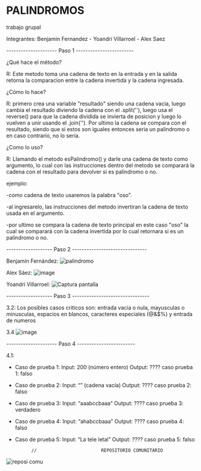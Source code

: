 # PALINDROMOS
trabajo grupal

Integrantes: Benjamin Fernandez - Yoandri Villarroel - Alex Saez

--------------------- Paso 1 ------------------------

¿Qué hace el método?

R: Este metodo toma una cadena de texto en la entrada y en la salida retorna la comparacion entre la cadena invertida y la cadena ingresada.

¿Cómo lo hace?

R: primero crea una variable "resultado" siendo una cadena vacia, luego cambia el resultado diviendo la cadena con el .split(''), luego usa el reverse() para que la cadena dividida se invierta de posicion y luego lo vuelven a unir usando el .join(''). Por ultimo la cadena se compara con el resultado, siendo que si estos son iguales entonces seria un palindromo o en caso contrario, no lo seria.

¿Como lo uso?

R: Llamando el metodo esPalindromo() y darle una cadena de texto como argumento, lo cual con las instrucciones dentro del metodo se comparará la cadena con el resultado para devolver si es palindromo o no.

ejemplo:

-como cadena de texto usaremos la palabra "oso".

-al ingresarelo, las instrucciones del metodo invertiran la cadena de texto usada en el argumento.

-por ultimo se compara la cadena de texto principal en este caso "oso" la cual se comparará con la cadena invertida por lo cual retornara si es un palindromo o no.

------------------- Paso 2 -------------------------------

Benjamín Fernández: ![palindromo](https://github.com/BenjaFA/PALINDROMOS/assets/142475169/cc9ddee8-aedf-4a63-bed1-14d9ea0327a7)


Alex Sáez: ![image](https://github.com/BenjaFA/PALINDROMOS/assets/135442605/6a54467b-af11-4923-910a-85705f806b6e)


Yoandri Villarroel: ![Captura pantalla](https://github.com/BenjaFA/PALINDROMOS/assets/142508978/dfcf4536-2d69-4976-b5d4-d0e3251ccdc3)


------------------- Paso 3 --------------------------------

3.2: Los posibles casos criticos son: entrada vacia o nula, mayusculas o minusculas, espacios en blancos, caracteres especiales (@&$%) y entrada de numeros

3.4 ![image](https://github.com/BenjaFA/PALINDROMOS/assets/135442605/dafc14d4-7602-44d1-8d12-73cdd06164ea)
 

--------------------- Paso 4 ------------------------

4.1:

- Caso de prueba 1:
Input: 200 (número entero)
Output: ????
caso prueba 1: falso

- Caso de prueba 2:
Input: “” (cadena vacía)
Output: ????
caso prueba 2: falso

- Caso de prueba 3:
Input: “aaabccbaaa”
Output: ????
caso prueba 3: verdadero

- Caso de prueba 4:
Input: “ahabccbaaa”
Output: ????
caso prueba 4: falso

- Caso de prueba 5:
Input: “La tele letal”
Output: ????
caso prueba 5: falso



























            //                        REPOSITORIO COMUNITARIO
![reposi comu](https://github.com/BenjaFA/PALINDROMOS/assets/142475169/72cc6aa6-3b54-483b-b587-a40f2898f57e)
